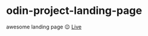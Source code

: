 # odin-project-landing-page
awesome landing page 😉
<a href="https://tanmay-s55.github.io/odin-project-landing-page/">Live</a>
